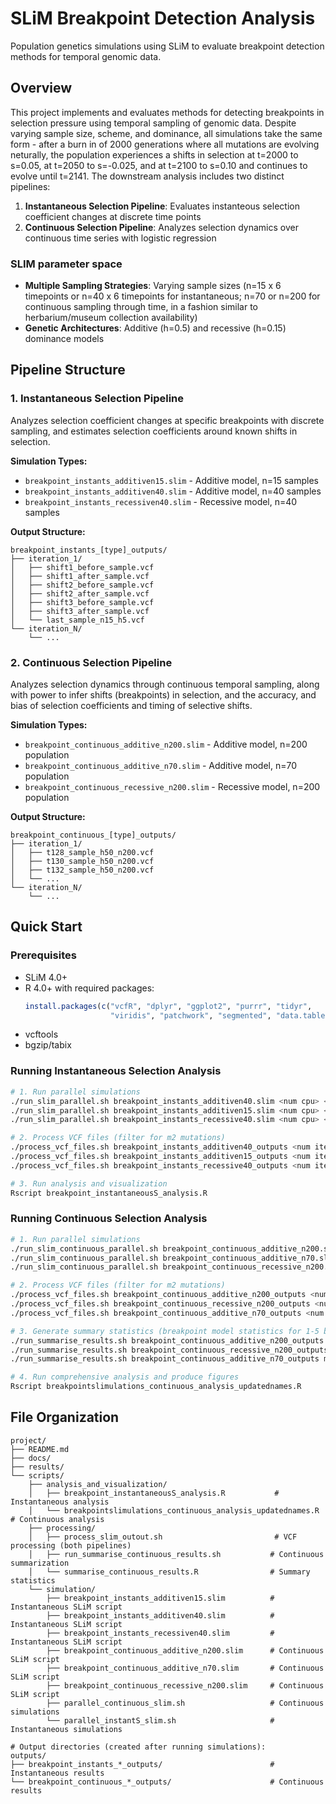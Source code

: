 # SLiM Breakpoint Detection Analysis

Population genetics simulations using SLiM to evaluate breakpoint detection methods for temporal genomic data.

## Overview

This project implements and evaluates methods for detecting breakpoints in selection pressure using temporal sampling of genomic data. Despite varying sample size, scheme, and dominance, all simulations take the same form - after a burn in of 2000 generations where all mutations are evolving neturally, the population experiences a shifts in selection at t=2000 to s=0.05, at t=2050 to s=-0.025, and at t=2100 to s=0.10 and continues to evolve until t=2141. The downstream analysis includes two distinct pipelines:

1. **Instantaneous Selection Pipeline**: Evaluates instanteous selection coefficient changes at discrete time points
2. **Continuous Selection Pipeline**: Analyzes selection dynamics over continuous time series with logistic regression

### SLIM parameter space
- **Multiple Sampling Strategies**: Varying sample sizes (n=15 x 6 timepoints or n=40 x 6 timepoints for instantaneous; n=70 or n=200 for continuous sampling through time, in a fashion similar to herbarium/museum collection availability)
- **Genetic Architectures**: Additive (h=0.5) and recessive (h=0.15) dominance models

## Pipeline Structure

### 1. Instantaneous Selection Pipeline
Analyzes selection coefficient changes at specific breakpoints with discrete sampling, and estimates selection coefficients around known shifts in selection.

**Simulation Types:**
- `breakpoint_instants_additiven15.slim` - Additive model, n=15 samples
- `breakpoint_instants_additiven40.slim` - Additive model, n=40 samples  
- `breakpoint_instants_recessiven40.slim` - Recessive model, n=40 samples

**Output Structure:**
```
breakpoint_instants_[type]_outputs/
├── iteration_1/
│   ├── shift1_before_sample.vcf
│   ├── shift1_after_sample.vcf
│   ├── shift2_before_sample.vcf
│   ├── shift2_after_sample.vcf
│   ├── shift3_before_sample.vcf
│   ├── shift3_after_sample.vcf
│   └── last_sample_n15_h5.vcf
└── iteration_N/
    └── ...
```

### 2. Continuous Selection Pipeline
Analyzes selection dynamics through continuous temporal sampling, along with power to infer shifts (breakpoints) in selection, and the accuracy, and bias of selection coefficients and timing of selective shifts.


**Simulation Types:**
- `breakpoint_continuous_additive_n200.slim` - Additive model, n=200 population
- `breakpoint_continuous_additive_n70.slim` - Additive model, n=70 population
- `breakpoint_continuous_recessive_n200.slim` - Recessive model, n=200 population

**Output Structure:**
```
breakpoint_continuous_[type]_outputs/
├── iteration_1/
│   ├── t128_sample_h50_n200.vcf
│   ├── t130_sample_h50_n200.vcf
│   ├── t132_sample_h50_n200.vcf
│   └── ...
└── iteration_N/
    └── ...
```

## Quick Start

### Prerequisites
- SLiM 4.0+
- R 4.0+ with required packages:
  ```r
  install.packages(c("vcfR", "dplyr", "ggplot2", "purrr", "tidyr", 
                     "viridis", "patchwork", "segmented", "data.table"))
  ```
- vcftools
- bgzip/tabix

### Running Instantaneous Selection Analysis

```bash
# 1. Run parallel simulations
./run_slim_parallel.sh breakpoint_instants_additiven40.slim <num cpu> <num iterations> #Runs instantaneous selection simulations in parallel
./run_slim_parallel.sh breakpoint_instants_additiven15.slim <num cpu> <num iterations> #Runs instantaneous selection simulations in parallel
./run_slim_parallel.sh breakpoint_instants_recessive40.slim <num cpu> <num iterations> #Runs instantaneous selection simulations in parallel

# 2. Process VCF files (filter for m2 mutations)
./process_vcf_files.sh breakpoint_instants_additiven40_outputs <num iterations>
./process_vcf_files.sh breakpoint_instants_additiven15_outputs <num iterations>
./process_vcf_files.sh breakpoint_instants_recessive40_outputs <num iterations>

# 3. Run analysis and visualization
Rscript breakpoint_instantaneousS_analysis.R
```

### Running Continuous Selection Analysis

```bash
# 1. Run parallel simulations
./run_slim_continuous_parallel.sh breakpoint_continuous_additive_n200.slim <num cpu> <num iterations> #Runs continuous selection simulations in parallel
./run_slim_continuous_parallel.sh breakpoint_continuous_additive_n70.slim <num cpu> <num iterations> #Runs continuous selection simulations in parallel
./run_slim_continuous_parallel.sh breakpoint_continuous_recessive_n200.slim <num cpu> <num iterations> #Runs continuous selection simulations in parallel

# 2. Process VCF files (filter for m2 mutations)  
./process_vcf_files.sh breakpoint_continuous_additive_n200_outputs <num iterations>
./process_vcf_files.sh breakpoint_continuous_recessive_n200_outputs <num iterations>
./process_vcf_files.sh breakpoint_continuous_additive_n70_outputs <num iterations>

# 3. Generate summary statistics (breakpoint model statistics for 1-5 breakpoints)
./run_summarise_results.sh breakpoint_continuous_additive_n200_outputs m2_allsamples_nomulti_iter <num iterations>
./run_summarise_results.sh breakpoint_continuous_recessive_n200_outputs m2_allsamples_nomulti_iter <num iterations>
./run_summarise_results.sh breakpoint_continuous_additive_n70_outputs m2_allsamples_nomulti_iter <num iterations>

# 4. Run comprehensive analysis and produce figures
Rscript breakpointslimulations_continuous_analysis_updatednames.R
```


## File Organization

```
project/
├── README.md
├── docs/
├── results/
└── scripts/
    ├── analysis_and_visualization/
    │   ├── breakpoint_instantaneousS_analysis.R           # Instantaneous analysis
    │   └── breakpointslimulations_continuous_analysis_updatednames.R  # Continuous analysis
    ├── processing/
    │   ├── process_slim_outout.sh                         # VCF processing (both pipelines)
    │   ├── run_summarise_continuous_results.sh           # Continuous summarization
    │   └── summarise_continuous_results.R                # Summary statistics
    └── simulation/
        ├── breakpoint_instants_additiven15.slim          # Instantaneous SLiM script
        ├── breakpoint_instants_additiven40.slim          # Instantaneous SLiM script
        ├── breakpoint_instants_recessiven40.slim         # Instantaneous SLiM script
        ├── breakpoint_continuous_additive_n200.slim      # Continuous SLiM script
        ├── breakpoint_continuous_additive_n70.slim       # Continuous SLiM script
        ├── breakpoint_continuous_recessive_n200.slim     # Continuous SLiM script
        ├── parallel_continuous_slim.sh                   # Continuous simulations
        └── parallel_instantS_slim.sh                     # Instantaneous simulations

# Output directories (created after running simulations):
outputs/
├── breakpoint_instants_*_outputs/                        # Instantaneous results
└── breakpoint_continuous_*_outputs/                      # Continuous results
